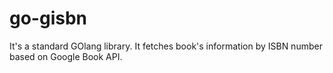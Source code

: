 # go-gisbn
It's a standard GOlang library. It fetches book's information by ISBN number based on Google Book API.